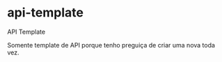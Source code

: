 # api-template
API Template

Somente template de API porque tenho preguiça de criar uma nova toda vez. 
